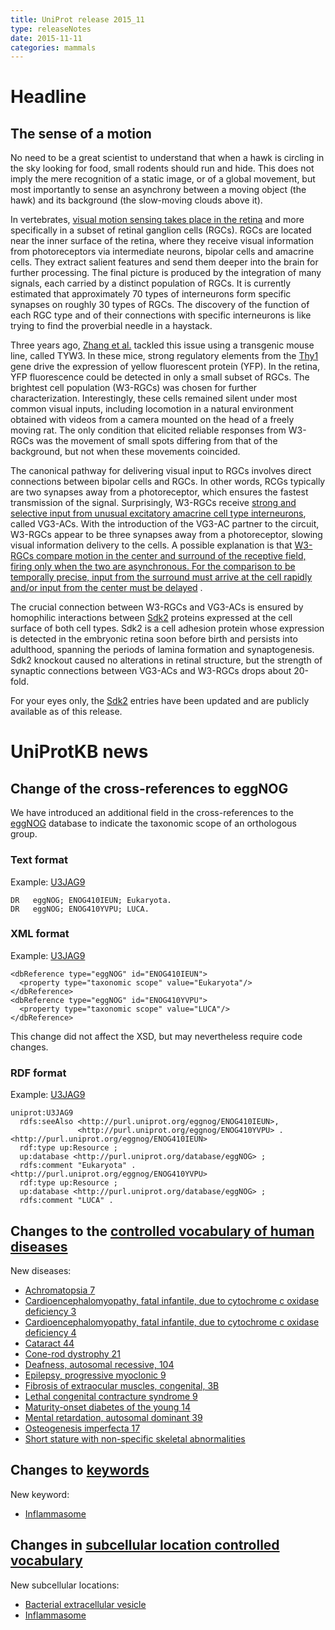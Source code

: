 ```yaml
---
title: UniProt release 2015_11
type: releaseNotes
date: 2015-11-11
categories: mammals
---
```


# Headline

## The sense of a motion

No need to be a great scientist to understand that when a hawk is circling in the sky looking for food, small rodents should run and hide. This does not imply the mere recognition of a static image, or of a global movement, but most importantly to sense an asynchrony between a moving object (the hawk) and its background (the slow-moving clouds above it).

In vertebrates, [visual motion sensing takes place in the retina](https://en.wikipedia.org/wiki/Motion_sensing_in_vision) and more specifically in a subset of retinal ganglion cells (RGCs). RGCs are located near the inner surface of the retina, where they receive visual information from photoreceptors via intermediate neurons, bipolar cells and amacrine cells. They extract salient features and send them deeper into the brain for further processing. The final picture is produced by the integration of many signals, each carried by a distinct population of RGCs. It is currently estimated that approximately 70 types of interneurons form specific synapses on roughly 30 types of RGCs. The discovery of the function of each RGC type and of their connections with specific interneurons is like trying to find the proverbial needle in a haystack.

Three years ago, [Zhang et al.](http://www.ncbi.nlm.nih.gov/pubmed/22891316) tackled this issue using a transgenic mouse line, called TYW3. In these mice, strong regulatory elements from the [Thy1](http://www.uniprot.org/uniprotkb/P01831) gene drive the expression of yellow fluorescent protein (YFP). In the retina, YFP fluorescence could be detected in only a small subset of RGCs. The brightest cell population (W3-RGCs) was chosen for further characterization. Interestingly, these cells remained silent under most common visual inputs, including locomotion in a natural environment obtained with videos from a camera mounted on the head of a freely moving rat. The only condition that elicited reliable responses from W3-RGCs was the movement of small spots differing from that of the background, but not when these movements coincided.

The canonical pathway for delivering visual input to RGCs involves direct connections between bipolar cells and RGCs. In other words, RCGs typically are two synapses away from a photoreceptor, which ensures the fastest transmission of the signal. Surprisingly, W3-RGCs receive [strong and selective input from unusual excitatory amacrine cell type interneurons](http://www.ncbi.nlm.nih.gov/pubmed/26287463), called VG3-ACs. With the introduction of the VG3-AC partner to the circuit, W3-RGCs appear to be three synapses away from a photoreceptor, slowing visual information delivery to the cells. A possible explanation is that [W3-RGCs compare motion in the center and surround of the receptive field, firing only when the two are asynchronous. For the comparison to be temporally precise, input from the surround must arrive at the cell rapidly and/or input from the center must be delayed](http://www.ncbi.nlm.nih.gov/pubmed/26287463) .

The crucial connection between W3-RGCs and VG3-ACs is ensured by homophilic interactions between [Sdk2](http://www.uniprot.org/uniprotkb?query=gene:sdk2+AND+reviewed:true) proteins expressed at the cell surface of both cell types. Sdk2 is a cell adhesion protein whose expression is detected in the embryonic retina soon before birth and persists into adulthood, spanning the periods of lamina formation and synaptogenesis. Sdk2 knockout caused no alterations in retinal structure, but the strength of synaptic connections between VG3-ACs and W3-RGCs drops about 20-fold.

For your eyes only, the [Sdk2](http://www.uniprot.org/uniprotkb?query=gene:sdk2+AND+reviewed:true) entries have been updated and are publicly available as of this release.

# UniProtKB news

## Change of the cross-references to eggNOG

We have introduced an additional field in the cross-references to the [eggNOG](http://eggnog.embl.de/) database to indicate the taxonomic scope of an orthologous group.

### Text format

Example: [U3JAG9](https://rest.uniprot.org/uniprotkb/U3JAG9.txt)

    DR   eggNOG; ENOG410IEUN; Eukaryota.
    DR   eggNOG; ENOG410YVPU; LUCA.

### XML format

Example: [U3JAG9](https://rest.uniprot.org/uniprotkb/U3JAG9.xml)

    <dbReference type="eggNOG" id="ENOG410IEUN">
      <property type="taxonomic scope" value="Eukaryota"/>
    </dbReference>
    <dbReference type="eggNOG" id="ENOG410YVPU">
      <property type="taxonomic scope" value="LUCA"/>
    </dbReference>

This change did not affect the XSD, but may nevertheless require code changes.

### RDF format

Example: [U3JAG9](http://www.uniprot.org/uniprotkb/U3JAG9.ttl)

    uniprot:U3JAG9
      rdfs:seeAlso <http://purl.uniprot.org/eggnog/ENOG410IEUN>,
                   <http://purl.uniprot.org/eggnog/ENOG410YVPU> .
    <http://purl.uniprot.org/eggnog/ENOG410IEUN>
      rdf:type up:Resource ;
      up:database <http://purl.uniprot.org/database/eggNOG> ;
      rdfs:comment "Eukaryota" .
    <http://purl.uniprot.org/eggnog/ENOG410YVPU>
      rdf:type up:Resource ;
      up:database <http://purl.uniprot.org/database/eggNOG> ;
      rdfs:comment "LUCA" .

## Changes to the [controlled vocabulary of human diseases](https://ftp.uniprot.org/pub/databases/uniprot/current_release/knowledgebase/complete/docs/humdisease)

New diseases:

- [Achromatopsia 7](http://www.uniprot.org/diseases/DI-04499)
- [Cardioencephalomyopathy, fatal infantile, due to cytochrome c oxidase deficiency 3](http://www.uniprot.org/diseases/DI-04506)
- [Cardioencephalomyopathy, fatal infantile, due to cytochrome c oxidase deficiency 4](http://www.uniprot.org/diseases/DI-04507)
- [Cataract 44](http://www.uniprot.org/diseases/DI-04502)
- [Cone-rod dystrophy 21](http://www.uniprot.org/diseases/DI-04505)
- [Deafness, autosomal recessive, 104](http://www.uniprot.org/diseases/DI-04500)
- [Epilepsy, progressive myoclonic 9](http://www.uniprot.org/diseases/DI-04510)
- [Fibrosis of extraocular muscles, congenital, 3B](http://www.uniprot.org/diseases/DI-04509)
- [Lethal congenital contracture syndrome 9](http://www.uniprot.org/diseases/DI-04504)
- [Maturity-onset diabetes of the young 14](http://www.uniprot.org/diseases/DI-04501)
- [Mental retardation, autosomal dominant 39](http://www.uniprot.org/diseases/DI-04498)
- [Osteogenesis imperfecta 17](http://www.uniprot.org/diseases/DI-04503)
- [Short stature with non-specific skeletal abnormalities](http://www.uniprot.org/diseases/DI-04508)

## Changes to [keywords](https://ftp.uniprot.org/pub/databases/uniprot/current_release/knowledgebase/complete/docs/keywlist)

New keyword:

- [Inflammasome](http://www.uniprot.org/keywords/KW-1271)

## Changes in [subcellular location controlled vocabulary](https://ftp.uniprot.org/pub/databases/uniprot/current_release/knowledgebase/complete/docs/subcell)

New subcellular locations:

- [Bacterial extracellular vesicle](http://www.uniprot.org/locations/SL-0489)
- [Inflammasome](http://www.uniprot.org/locations/SL-0488)
